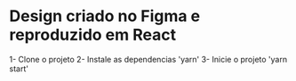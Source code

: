 # Design criado no Figma e reproduzido em React

1- Clone o projeto
2- Instale as dependencias 'yarn'
3- Inicie o projeto 'yarn start'
